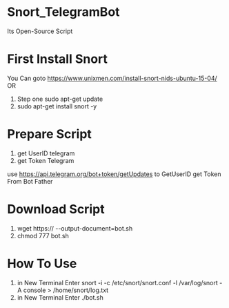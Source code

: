 # Snort_TelegramBot
Its Open-Source Script


# First Install Snort
You Can goto https://www.unixmen.com/install-snort-nids-ubuntu-15-04/
OR
1. Step one sudo apt-get update
2. sudo apt-get install snort -y

# Prepare Script
1. get UserID telegram
2. get Token Telegram

use https://api.telegram.org/bot+token/getUpdates to GetUserID
get Token From Bot Father
  
# Download Script
1. wget https:// --output-document=bot.sh
2. chmod 777 bot.sh

# How To Use
1. in New Terminal Enter snort -i <interface> -c /etc/snort/snort.conf -l /var/log/snort -A console > /home/snort/log.txt
2. in New Terminal Enter ./bot.sh
